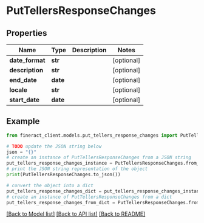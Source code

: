# PutTellersResponseChanges


## Properties

Name | Type | Description | Notes
------------ | ------------- | ------------- | -------------
**date_format** | **str** |  | [optional] 
**description** | **str** |  | [optional] 
**end_date** | **date** |  | [optional] 
**locale** | **str** |  | [optional] 
**start_date** | **date** |  | [optional] 

## Example

```python
from fineract_client.models.put_tellers_response_changes import PutTellersResponseChanges

# TODO update the JSON string below
json = "{}"
# create an instance of PutTellersResponseChanges from a JSON string
put_tellers_response_changes_instance = PutTellersResponseChanges.from_json(json)
# print the JSON string representation of the object
print(PutTellersResponseChanges.to_json())

# convert the object into a dict
put_tellers_response_changes_dict = put_tellers_response_changes_instance.to_dict()
# create an instance of PutTellersResponseChanges from a dict
put_tellers_response_changes_from_dict = PutTellersResponseChanges.from_dict(put_tellers_response_changes_dict)
```
[[Back to Model list]](../README.md#documentation-for-models) [[Back to API list]](../README.md#documentation-for-api-endpoints) [[Back to README]](../README.md)


